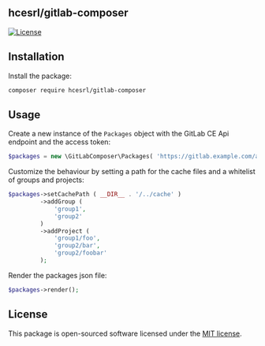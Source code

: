 ## hcesrl/gitlab-composer

[![License](http://img.shields.io/badge/license-MIT-brightgreen.svg?style=flat-square)](https://tldrlegal.com/license/mit-license)

## Installation

Install the package:
```bash
composer require hcesrl/gitlab-composer
```

## Usage
Create a new instance of the `Packages` object with the GitLab CE Api endpoint and the access token:
```php
$packages = new \GitLabComposer\Packages( 'https://gitlab.example.com/api/v4/', 'some_access_token' );
```

Customize the behaviour by setting a path for the cache files and a whitelist of groups and projects:
```php
$packages->setCachePath ( __DIR__ . '/../cache' )
		 ->addGroup (
			 'group1',
			 'group2'
		 )
		 ->addProject (
			 'group1/foo',
			 'group2/bar',
			 'group2/foobar'
		 );
```

Render the packages json file:
```php
$packages->render();
```

## License
This package is open-sourced software licensed under the [MIT license](http://opensource.org/licenses/MIT).